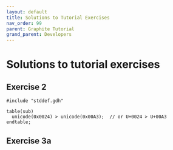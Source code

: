 ```yaml
---
layout: default
title: Solutions to Tutorial Exercises
nav_order: 99
parent: Graphite Tutorial
grand_parent: Developers
---
```


# Solutions to tutorial exercises

## Exercise 2

```
#include "stddef.gdh"

table(sub)
  unicode(0x0024) > unicode(0x00A3);  // or U+0024 > U+00A3
endtable;
```

## Exercise 3a

